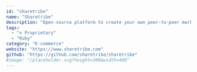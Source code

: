 ```yaml
---
id: "sharetribe"
name: "Sharetribe"
description: "Open-source platform to create your own peer-to-peer marketplace, also available with SaaS model."
tags:
  - "⊘ Proprietary"
  - "Ruby"
category: "E-commerce"
website: "https://www.sharetribe.com"
github: "https://github.com/sharetribe/sharetribe"
#image: "/placeholder.svg?height=300&width=400"
---
```


